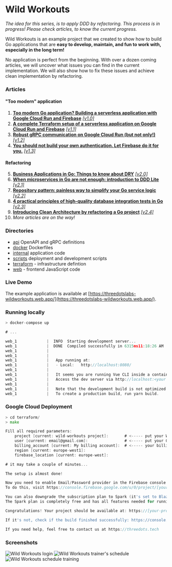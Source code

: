# Wild Workouts

*The idea for this series, is to apply DDD by refactoring. This process is in progress! Please check articles, to know the current progress.*

Wild Workouts is an example project that we created to show how to build Go applications that are **easy to develop, maintain, and fun to work with, especially in the long term!**

No application is perfect from the beginning. With over a dozen coming articles, we will uncover what issues you can find in the current implementation. We will also show how to fix these issues and achieve clean implementation by refactoring.

### Articles

#### "Too modern" application

1. [**Too modern Go application? Building a serverless application with Google Cloud Run and Firebase**](https://threedots.tech/post/serverless-cloud-run-firebase-modern-go-application/?utm_source=github.com) _[[v1.0]](https://github.com/ThreeDotsLabs/wild-workouts-go-ddd-example/releases/tag/v1.0)_
2. [**A complete Terraform setup of a serverless application on Google Cloud Run and Firebase**](https://threedots.tech/post/complete-setup-of-serverless-application/?utm_source=github.com) _[[v1.1]](https://github.com/ThreeDotsLabs/wild-workouts-go-ddd-example/releases/tag/v1.1)_
3. [**Robust gRPC communication on Google Cloud Run (but not only!)**](https://threedots.tech/post/robust-grpc-google-cloud-run/?utm_source=github.com) _[[v1.2]](https://github.com/ThreeDotsLabs/wild-workouts-go-ddd-example/releases/tag/v1.2)_
4. [**You should not build your own authentication. Let Firebase do it for you.**](https://threedots.tech/post/firebase-cloud-run-authentication/?utm_source=github.com) _[[v1.3]](https://github.com/ThreeDotsLabs/wild-workouts-go-ddd-example/releases/tag/v1.3)_

#### Refactoring

5. [**Business Applications in Go: Things to know about DRY**](https://threedots.tech/post/things-to-know-about-dry/?utm_source=github.com) _[[v2.0]](https://github.com/ThreeDotsLabs/wild-workouts-go-ddd-example/releases/tag/v2.0)_
6. [**When microservices in Go are not enough: introduction to DDD Lite**](https://threedots.tech/post/ddd-lite-in-go-introduction/?utm_source=github.com) _[[v2.1]](https://github.com/ThreeDotsLabs/wild-workouts-go-ddd-example/releases/tag/v2.1)_
7. [**Repository pattern: painless way to simplify your Go service logic**](https://threedots.tech/post/repository-pattern-in-go/?utm_source=github.com) _[[v2.2]](https://github.com/ThreeDotsLabs/wild-workouts-go-ddd-example/releases/tag/v2.2)_
8. [**4 practical principles of high-quality database integration tests in Go**](https://threedots.tech/post/database-integration-testing/?utm_source=github.com) _[[v2.3]](https://github.com/ThreeDotsLabs/wild-workouts-go-ddd-example/releases/tag/v2.3)_
9. [**Introducing Clean Architecture by refactoring a Go project**](https://threedots.tech/post/introducing-clean-architecture/?utm_source=github.com) _[[v2.4]](https://github.com/ThreeDotsLabs/wild-workouts-go-ddd-example/releases/tag/v2.4)_
10. *More articles are on the way!*

### Directories

- [api](api/) OpenAPI and gRPC definitions
- [docker](docker/) Dockerfiles
- [internal](internal/) application code
- [scripts](scripts/) deployment and development scripts
- [terraform](terraform/) - infrastructure defintion
- [web](web/) - frontend JavaScript code

### Live Demo

The example application is available at [https://threedotslabs-wildworkouts.web.app/](https://threedotslabs-wildworkouts.web.app/).

### Running locally

```go
> docker-compose up

# ...

web_1             |  INFO  Starting development server...
web_1             |  DONE  Compiled successfully in 6315ms11:18:26 AM
web_1             |
web_1             |
web_1             |   App running at:
web_1             |   - Local:   http://localhost:8080/
web_1             |
web_1             |   It seems you are running Vue CLI inside a container.
web_1             |   Access the dev server via http://localhost:<your container's external mapped port>/
web_1             |
web_1             |   Note that the development build is not optimized.
web_1             |   To create a production build, run yarn build.
```

### Google Cloud Deployment

```go
> cd terraform/
> make

Fill all required parameters:
	project [current: wild-workouts project]:       # <----- put your Wild Workouts Google Cloud project name here (it will be created) 
	user [current: email@gmail.com]:                # <----- put your Google (Gmail, G-suite etc.) e-mail here
	billing_account [current: My billing account]:  # <----- your billing account name, can be found here https://console.cloud.google.com/billing
	region [current: europe-west1]: 
	firebase_location [current: europe-west]: 

# it may take a couple of minutes...

The setup is almost done!

Now you need to enable Email/Password provider in the Firebase console.
To do this, visit https://console.firebase.google.com/u/0/project/[your-project]/authentication/providers

You can also downgrade the subscription plan to Spark (it's set to Blaze by default).
The Spark plan is completely free and has all features needed for running this project.

Congratulations! Your project should be available at: https://[your-project].web.app

If it's not, check if the build finished successfully: https://console.cloud.google.com/cloud-build/builds?project=[your-project]

If you need help, feel free to contact us at https://threedots.tech
```

### Screenshots

![Wild Workouts login](https://threedots.tech/media/serverless-cloud-run-firebase-modern-go-app/login.png "Logo Title Text 1")
![Wild Workouts trainer's schedule](https://threedots.tech/media/serverless-cloud-run-firebase-modern-go-app/schedule.png "Logo Title Text 1")
![Wild Workouts schedule training](https://threedots.tech/media/serverless-cloud-run-firebase-modern-go-app/new-training.png "Logo Title Text 1")
